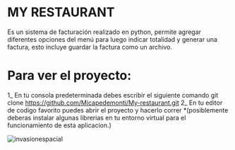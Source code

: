 # MY RESTAURANT
Es un  sistema de facturación realizado en python, permite agregar diferentes opciones del menú para luego indicar totalidad y generar una factura,
esto incluye guardar la factura como un archivo.

# Para ver el proyecto:
1_ En tu consola predeterminada debes escribir el siguiente comando git clone https://github.com/Micapedemonti/My-restaurant.git
2_ En tu editor de codigo favorito puedes abrir el proyecto y hacerlo correr *(posiblemente deberas instalar algunas librerias en tu entorno virtual para el funcionamiento de esta aplicacion.)




![invasionespacial](https://github.com/Micapedemonti/invasionespacial/blob/master/invasion.gif)
